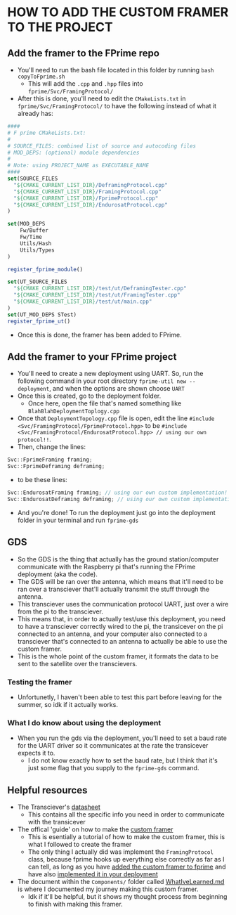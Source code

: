 # HOW TO ADD THE CUSTOM FRAMER TO THE PROJECT
## Add the framer to the FPrime repo
- You'll need to run the bash file located in this folder by running `bash copyToFprime.sh`
    - This will add the `.cpp` and `.hpp` files into `fprime/Svc/FramingProtocol/`
- After this is done, you'll need to edit the `CMakeLists.txt` in `fprime/Svc/FramingProtocol/` to have the following instead of what it already has:
```cmake
####
# F prime CMakeLists.txt:
#
# SOURCE_FILES: combined list of source and autocoding files
# MOD_DEPS: (optional) module dependencies
#
# Note: using PROJECT_NAME as EXECUTABLE_NAME
####
set(SOURCE_FILES
  "${CMAKE_CURRENT_LIST_DIR}/DeframingProtocol.cpp"
  "${CMAKE_CURRENT_LIST_DIR}/FramingProtocol.cpp"
  "${CMAKE_CURRENT_LIST_DIR}/FprimeProtocol.cpp"
  "${CMAKE_CURRENT_LIST_DIR}/EndurosatProtocol.cpp"
)

set(MOD_DEPS
    Fw/Buffer
    Fw/Time
    Utils/Hash
    Utils/Types
)

register_fprime_module()

set(UT_SOURCE_FILES
  "${CMAKE_CURRENT_LIST_DIR}/test/ut/DeframingTester.cpp"
  "${CMAKE_CURRENT_LIST_DIR}/test/ut/FramingTester.cpp"
  "${CMAKE_CURRENT_LIST_DIR}/test/ut/main.cpp"
)
set(UT_MOD_DEPS STest)
register_fprime_ut()

```
- Once this is done, the framer has been added to FPrime.

## Add the framer to your FPrime project
- You'll need to create a new deployment using UART. So, run the following command in your root directory `fprime-util new --deployment`, and when the options are shown choose `UART`
- Once this is created, go to the deployment folder.
    - Once here, open the file that's named something like `BlahBlahDeploymentToplogy.cpp`
- Once that `DeploymentTopology.cpp` file is open, edit the line `#include <Svc/FramingProtocol/FprimeProtocol.hpp>` to be `#include <Svc/FramingProtocol/EndurosatProtocol.hpp> // using our own protocol!!`.
- Then, change the lines:
```cpp
Svc::FprimeFraming framing;
Svc::FprimeDeframing deframing;
```
- to be these lines:
```cpp
Svc::EndurosatFraming framing; // using our own custom implementation!
Svc::EndurosatDeframing deframing; // using our own custom implementation!
```
- And you're done! To run the deployment just go into the deployment folder in your terminal and run `fprime-gds`

## GDS
- So the GDS is the thing that actually has the ground station/computer communicate with the Raspberry pi that's running the FPrime deployment (aka the code).
- The GDS will be ran over the antenna, which means that it'll need to be ran over a transciever that'll actually transmit the stuff through the antenna.
- This transciever uses the communication protocol UART, just over a wire from the pi to the transciever.
- This means that, in order to actually test/use this deployment, you need to have a transciever correctly wired to the pi, the transicever on the pi connected to an antenna, and your computer also connected to a transciever that's connected to an antenna to actually be able to use the custom framer. 
- This is the whole point of the custom framer, it formats the data to be sent to the satellite over the transcievers. 
### Testing the framer
- Unfortunetly, I haven't been able to test this part before leaving for the summer, so idk if it actually works. 
### What I do know about using the deployment
- When you run the gds via the deployment, you'll need to set a baud rate for the UART driver so it communicates at the rate the transicever expects it to.
    - I do not know exactly how to set the baud rate, but I think that it's just some flag that you supply to the `fprime-gds` command.

## Helpful resources
- The Transciever's [datasheet](https://usu.sharepoint.com/sites/GA/Shared%20Documents/Projects/GASRATS/EnduroSat%20Spec%20Sheets/UHF%20Transceiver%20II%20User%20Manual.pdf?CT=1741310232865&OR=ItemsView)
    - This contains all the specific info you need in order to communicate with the transicever
- The offical 'guide' on how to make the [custom framer](https://fprime.jpl.nasa.gov/latest/docs/reference/communication-adapter-interface)
    - This is esentially a tutorial of how to make the custom framer, this is what I followed to create the framer
    - The only thing I actually did was implement the `FramingProtocol` class, because fprime hooks up everything else correctly as far as I can tell, as long as you have [added the custom framer to fprime](#add-the-framer-to-the-fprime-repo) and have also [implemented it in your deployment](#add-the-framer-to-your-fprime-project)
- The document within the  `Components/` folder called [WhatIveLearned.md](../Components/WhatIveLearned.md) is where I documented my journey making this custom framer.
    - Idk if it'll be helpful, but it shows my thought process from beginning to finish with making this framer.